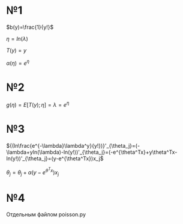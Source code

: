 # №1

$b(y)=\frac{1}{y!}$

$\eta=ln(\lambda)$

$T(y)=y$

$\alpha(\eta)=e^\eta$

# №2

$g(\eta)=E[T(y); \eta]=\lambda=e^\eta$

# №3

${(ln\frac{e^{-\lambda}\lambda^y}{y!})}'_{\theta_j}=(-\lambda+yln(\lambda)-ln(y!))'_{\theta_j}=(-e^{\theta^Tx}+y\theta^Tx-ln(y!))'_{\theta_j}=(y-e^{\theta^Tx})x_j$

$\theta_j = \theta_j + \alpha(y-e^{\theta^Tx})x_j$

# №4

Отдельным файлом poisson.py